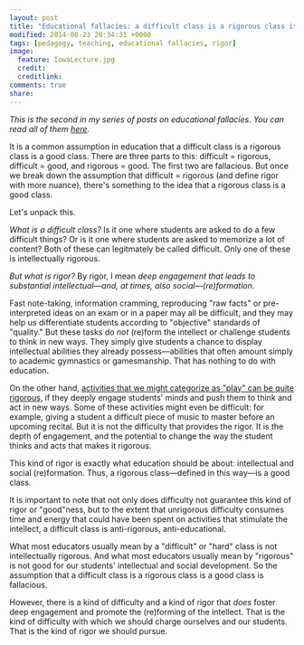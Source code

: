 ```yaml
---
layout: post
title: "Educational fallacies: a difficult class is a rigorous class is a good class"
modified: 2014-08-23 20:34:31 +0000
tags: [pedagogy, teaching, educational fallacies, rigor]
image:
  feature: IowaLecture.jpg
  credit: 
  creditlink: 
comments: true
share: 
---
```


*This is the second in my series of posts on educational fallacies. You can read all of them [here](http://kris.shaffermusic.com/tags/#educational%20fallacies).*

It is a common assumption in education that a difficult class is a rigorous class is a good class. There are three parts to this: difficult = rigorous, difficult = good, and rigorous = good. The first two are fallacious. But once we break down the assumption that difficult = rigorous (and define rigor with more nuance), there's something to the idea that a rigorous class is a good class.

Let's unpack this.

*What is a difficult class?* Is it one where students are asked to do a few difficult things? Or is it one where students are asked to memorize a lot of content? Both of these can legitmately be called difficult. Only one of these is intellectually rigorous.

*But what is rigor?* By rigor, I mean *deep engagement that leads to substantial intellectual—and, at times, also social—(re)formation*.

Fast note-taking, information cramming, reproducing "raw facts" or pre-interpreted ideas on an exam or in a paper may all be difficult, and they may help us differentiate students according to "objective" standards of "quality." But these tasks do *not* (re)form the intellect or challenge students to think in new ways. They simply give students a chance to display intellectual abilities they already possess—abilities that often amount simply to academic gymnastics or gamesmanship. That has nothing to do with education.

On the other hand, [activities that we might categorize as "play" can be quite rigorous](http://www.hybridpedagogy.com/journal/beyond-rigor/), if they deeply engage students' minds and push them to think and act in new ways. Some of these activities might even be difficult: for example, giving a student a difficult piece of music to master before an upcoming recital. But it is not the difficulty that provides the rigor. It is the depth of engagement, and the potential to change the way the student thinks and acts that makes it rigorous.

This kind of rigor is exactly what education should be about: intellectual and social (re)formation. Thus, a rigorous class—defined in this way—is a good class.

It is important to note that not only does difficulty not guarantee this kind of rigor or "good"ness, but to the extent that unrigorous difficulty consumes time and energy that could have been spent on activities that stimulate the intellect, a difficult class is anti-rigorous, anti-educational.

What most educators usually mean by a "difficult" or "hard" class is not intellectually rigorous. And what most educators usually mean by "rigorous" is not good for our students' intellectual and social development. So the assumption that a difficult class is a rigorous class is a good class is fallacious. 

However, there is a kind of difficulty and a kind of rigor that *does* foster deep engagement and promote the (re)forming of the intellect. That is the kind of difficulty with which we should charge ourselves and our students. That is the kind of rigor we should pursue.
